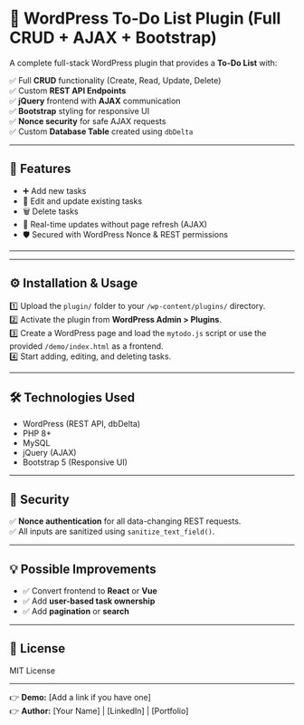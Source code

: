 # 📝 WordPress To-Do List Plugin (Full CRUD + AJAX + Bootstrap)

A complete full-stack WordPress plugin that provides a **To-Do List** with:

✅ Full **CRUD** functionality (Create, Read, Update, Delete)  
✅ Custom **REST API Endpoints**  
✅ **jQuery** frontend with **AJAX** communication  
✅ **Bootstrap** styling for responsive UI  
✅ **Nonce security** for safe AJAX requests  
✅ Custom **Database Table** created using `dbDelta`

---

## 🚀 Features

- ➕ Add new tasks
- 📝 Edit and update existing tasks
- 🗑️ Delete tasks
- 🔄 Real-time updates without page refresh (AJAX)
- 🛡️ Secured with WordPress Nonce & REST permissions

_______________________________________________________________________________________________________________________________________________


---

## ⚙️ Installation & Usage

1️⃣ Upload the `plugin/` folder to your `/wp-content/plugins/` directory.  
2️⃣ Activate the plugin from **WordPress Admin > Plugins**.  
3️⃣ Create a WordPress page and load the `mytodo.js` script or use the provided `/demo/index.html` as a frontend.  
4️⃣ Start adding, editing, and deleting tasks.

---

## 🛠 Technologies Used

- WordPress (REST API, dbDelta)
- PHP 8+
- MySQL
- jQuery (AJAX)
- Bootstrap 5 (Responsive UI)

---

## 🧩 Security

✅ **Nonce authentication** for all data-changing REST requests.  
✅ All inputs are sanitized using `sanitize_text_field()`.  

---

## 💡 Possible Improvements

- ✅ Convert frontend to **React** or **Vue**  
- ✅ Add **user-based task ownership**  
- ✅ Add **pagination** or **search**  

---

## 📄 License

MIT License

---

👉 **Demo:** [Add a link if you have one]  
👉 **Author:** [Your Name] | [LinkedIn] | [Portfolio]
